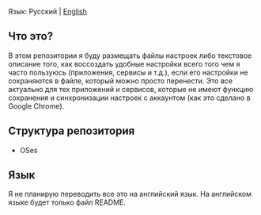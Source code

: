 Язык: Русский | [English](README.md)

## Что это?

В этом репозитории я буду размещать файлы настроек либо текстовое описание того, как воссоздать удобные настройки всего того чем я часто пользуюсь (приложения, сервисы и т.д.), если его настройки не сохраняются в файле, который можно просто перенести. Это все актуально для тех приложений и сервисов, которые не имеют функцию сохранения и синхронизации настроек с аккаунтом (как это сделано в Google Chrome).

## Структура репозитория

- OSes

## Язык

Я не планирую переводить все это на английский язык. На английском языке будет только файл README.

